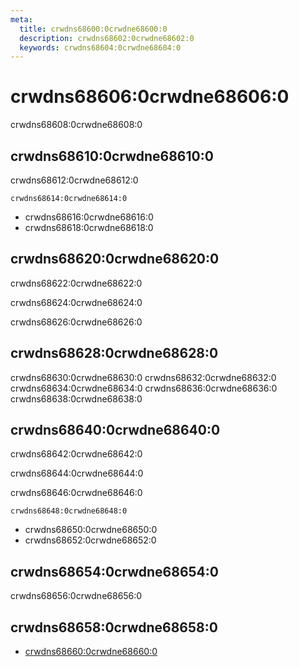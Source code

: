 ```yaml
---
meta:
  title: crwdns68600:0crwdne68600:0
  description: crwdns68602:0crwdne68602:0
  keywords: crwdns68604:0crwdne68604:0
---
```


# crwdns68606:0crwdne68606:0
crwdns68608:0crwdne68608:0

<entry-ad />

## crwdns68610:0crwdne68610:0
crwdns68612:0crwdne68612:0

`crwdns68614:0crwdne68614:0`
- crwdns68616:0crwdne68616:0
- crwdns68618:0crwdne68618:0


## crwdns68620:0crwdne68620:0
crwdns68622:0crwdne68622:0

  crwdns68624:0crwdne68624:0

  crwdns68626:0crwdne68626:0

## crwdns68628:0crwdne68628:0
crwdns68630:0crwdne68630:0
<alert type="success">crwdns68632:0crwdne68632:0</alert>
<alert type="info">crwdns68634:0crwdne68634:0</alert>
<alert type="warning">crwdns68636:0crwdne68636:0</alert>
<alert type="error">crwdns68638:0crwdne68638:0</alert>

## crwdns68640:0crwdne68640:0
crwdns68642:0crwdne68642:0

  crwdns68644:0crwdne68644:0

  crwdns68646:0crwdne68646:0

  `crwdns68648:0crwdne68648:0`
  - crwdns68650:0crwdne68650:0
  - crwdns68652:0crwdne68652:0

## crwdns68654:0crwdne68654:0
crwdns68656:0crwdne68656:0

## crwdns68658:0crwdne68658:0
  - [crwdns68660:0crwdne68660:0]()

<doc-footer />
